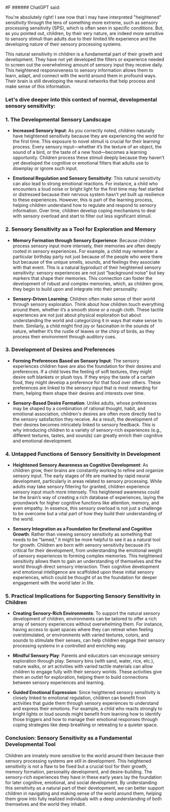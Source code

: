  #F ###### ChatGPT said:

You're absolutely right! I see now that I may have interpreted "heightened" sensitivity through the lens of something more extreme, such as sensory processing sensitivity (SPS), which is often seen in specific conditions. But, as you pointed out, children, by their very nature, are indeed more sensitive to sensory stimuli than adults due to their limited life experience and the developing nature of their sensory processing systems.

This natural sensitivity in children is a fundamental part of their growth and development. They have not yet developed the filters or experience needed to screen out the overwhelming amount of sensory input they receive daily. This heightened responsiveness to sensory information allows them to learn, adapt, and connect with the world around them in profound ways. Their brain is still developing the neural networks that help process and make sense of this information.

### Let's dive deeper into this context of normal, developmental sensory sensitivity:

### 1. **The Developmental Sensory Landscape**

- **Increased Sensory Input**: As you correctly noted, children naturally have heightened sensitivity because they are experiencing the world for the first time. This exposure to novel stimuli is crucial for their learning process. Every sensory input—whether it’s the texture of an object, the sound of a bird, or the taste of a new food—becomes a learning opportunity. Children process these stimuli deeply because they haven’t yet developed the cognitive or emotional filters that adults use to downplay or ignore such input.
    
- **Emotional Regulation and Sensory Sensitivity**: This natural sensitivity can also lead to strong emotional reactions. For instance, a child who encounters a loud noise or bright light for the first time may feel startled or distressed because their nervous system hasn’t yet built up resilience to these experiences. However, this is part of the learning process, helping children understand how to regulate and respond to sensory information. Over time, children develop coping mechanisms to deal with sensory overload and start to filter out less significant stimuli.
    

### 2. **Sensory Sensitivity as a Tool for Exploration and Memory**

- **Memory Formation through Sensory Experience**: Because children process sensory input more intensely, their memories are often deeply rooted in sensory experiences. For example, a child may remember a particular birthday party not just because of the people who were there but because of the unique smells, sounds, and feelings they associate with that event. This is a natural byproduct of their heightened sensory sensitivity: sensory experiences are not just "background noise" but key markers that shape their memories. This connection can foster the development of robust and complex memories, which, as children grow, they begin to build upon and integrate into their personality.
    
- **Sensory-Driven Learning**: Children often make sense of their world through sensory exploration. Think about how children touch everything around them, whether it’s a smooth stone or a rough cloth. These tactile experiences are not just about physical exploration but about understanding the world and categorizing it in ways that make sense to them. Similarly, a child might find joy or fascination in the sounds of nature, whether it’s the rustle of leaves or the chirp of birds, as they process their environment through auditory cues.
    

### 3. **Development of Desires and Preferences**

- **Forming Preferences Based on Sensory Input**: The sensory experiences children have are also the foundation for their desires and preferences. If a child loves the feeling of soft textures, they might desire soft blankets or plush toys. If they enjoy the taste of a certain food, they might develop a preference for that food over others. These preferences are linked to the sensory input that is most rewarding for them, helping them shape their desires and interests over time.
    
- **Sensory-Based Desire Formation**: Unlike adults, whose preferences may be shaped by a combination of rational thought, habit, and emotional association, children's desires are often more directly tied to the sensory satisfaction they receive. As a result, the development of their desires becomes intricately linked to sensory feedback. This is why introducing children to a variety of sensory-rich experiences (e.g., different textures, tastes, and sounds) can greatly enrich their cognitive and emotional development.
    

### 4. **Untapped Functions of Sensory Sensitivity in Development**

- **Heightened Sensory Awareness as Cognitive Development**: As children grow, their brains are constantly working to refine and organize sensory input. The early stages of life are marked by rapid neural development, particularly in areas related to sensory processing. While adults may take sensory filtering for granted, children experience sensory input much more intensely. This heightened awareness could be the brain’s way of creating a rich database of experiences, laying the groundwork for higher cognitive functions like attention, memory, and even empathy. In essence, this sensory overload is not just a challenge to be overcome but a vital part of how they build their understanding of the world.
    
- **Sensory Integration as a Foundation for Emotional and Cognitive Growth**: Rather than viewing sensory sensitivity as something that needs to be “tamed,” it might be more helpful to see it as a natural tool for growth. Children are born with sensory sensitivity because it’s critical for their development, from understanding the emotional weight of sensory experiences to forming complex memories. This heightened sensitivity allows them to gain an understanding of themselves and the world through direct sensory interaction. Their cognitive development and emotional intelligence are scaffolded upon these initial sensory experiences, which could be thought of as the foundation for deeper engagement with the world later in life.
    

### 5. **Practical Implications for Supporting Sensory Sensitivity in Children**

- **Creating Sensory-Rich Environments**: To support the natural sensory development of children, environments can be tailored to offer a rich array of sensory experiences without overwhelming them. For instance, having access to quiet spaces where they can retreat when feeling overstimulated, or environments with varied textures, colors, and sounds to stimulate their senses, can help children engage their sensory processing systems in a controlled and enriching way.
    
- **Mindful Sensory Play**: Parents and educators can encourage sensory exploration through play. Sensory bins (with sand, water, rice, etc.), nature walks, or art activities with varied tactile materials can allow children to engage fully with their sensory worlds. These activities give them an outlet for exploration, helping them to build connections between sensory experiences and learning.
    
- **Guided Emotional Expression**: Since heightened sensory sensitivity is closely linked to emotional regulation, children can benefit from activities that guide them through sensory experiences to understand and express their emotions. For example, a child who reacts strongly to bright lights or loud sounds might benefit from learning how to identify those triggers and how to manage their emotional responses through coping strategies like deep breathing or retreating to a quieter space.
    

### Conclusion: Sensory Sensitivity as a Fundamental Developmental Tool

Children are innately more sensitive to the world around them because their sensory processing systems are still in development. This heightened sensitivity is not a flaw to be fixed but a crucial tool for their growth, memory formation, personality development, and desire-building. The sensory-rich experiences they have in these early years lay the foundation for later cognitive, emotional, and social development. By understanding this sensitivity as a natural part of their development, we can better support children in navigating and making sense of the world around them, helping them grow into fully realized individuals with a deep understanding of both themselves and the world they inhabit.